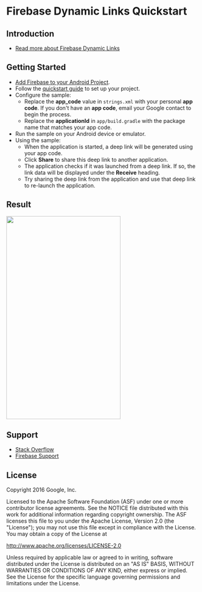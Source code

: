 Firebase Dynamic Links Quickstart
==============================

Introduction
------------

- [Read more about Firebase Dynamic Links](https://firebase.google.com/docs/dynamic-links)

Getting Started
---------------

- [Add Firebase to your Android Project](https://firebase.google.com/docs/android/setup).
- Follow the [quickstart guide](https://firebase.google.comdocs/android/setup) to set up your project.
- Configure the sample:
  - Replace the **app_code** value in `strings.xml` with your personal **app code**. If you don't have an **app code**, email your Google contact to begin the process.
  - Replace the **applicationId** in `app/build.gradle` with the package name that matches your app code.
- Run the sample on your Android device or emulator.
- Using the sample:
  - When the application is started, a deep link will be generated using your app code. 
  - Click **Share**
    to share this deep link to another application.
  - The application checks if it was launched from a deep link. If so, the link data will be displayed under the **Receive** heading.
  - Try sharing the deep link from the application and use that deep link to re-launch the application.

Result
-----------
<img src="app/src/screen.png" height="534" width="300"/>

Support
-------

- [Stack Overflow](https://stackoverflow.com/questions/tagged/firebase-dynamic-links)
- [Firebase Support](https://firebase.google.com/support/)

License
-------

Copyright 2016 Google, Inc.

Licensed to the Apache Software Foundation (ASF) under one or more contributor
license agreements.  See the NOTICE file distributed with this work for
additional information regarding copyright ownership.  The ASF licenses this
file to you under the Apache License, Version 2.0 (the "License"); you may not
use this file except in compliance with the License.  You may obtain a copy of
the License at

  http://www.apache.org/licenses/LICENSE-2.0

Unless required by applicable law or agreed to in writing, software
distributed under the License is distributed on an "AS IS" BASIS, WITHOUT
WARRANTIES OR CONDITIONS OF ANY KIND, either express or implied.  See the
License for the specific language governing permissions and limitations under
the License.
